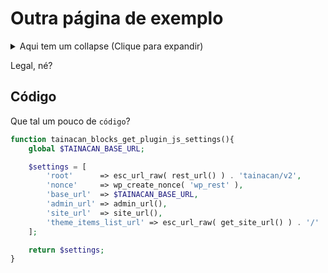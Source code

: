 # Outra página de exemplo

<details>
<summary>Aqui tem um collapse (Clique para expandir)</summary>

- Abc
- Def

</details>

Legal, né?

## Código

Que tal um pouco de `código`?

```php
function tainacan_blocks_get_plugin_js_settings(){
	global $TAINACAN_BASE_URL;

	$settings = [
		'root'     	=> esc_url_raw( rest_url() ) . 'tainacan/v2',
		'nonce'   	=> wp_create_nonce( 'wp_rest' ),
		'base_url' 	=> $TAINACAN_BASE_URL,
		'admin_url' => admin_url(),
		'site_url'	=> site_url(),
		'theme_items_list_url' => esc_url_raw( get_site_url() ) . '/' . \Tainacan\Theme_Helper::get_instance()->get_items_list_slug(),
	];

	return $settings;
}
```
